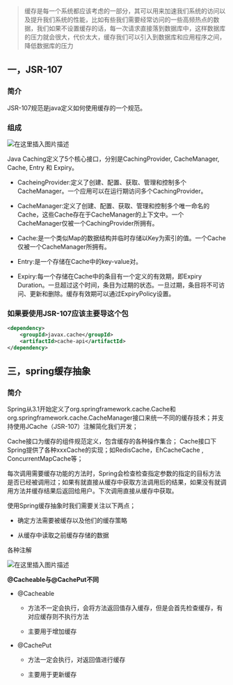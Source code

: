 >缓存是每一个系统都应该考虑的一部分，其可以用来加速我们系统的访问以及提升我们系统的性能，比如有些我们需要经常访问的一些高频热点的数据，我们如果不设置缓存的话，每一次请求直接落到数据库中，这样数据库的压力就会很大，代价太大，缓存我们可以引入到数据库和应用程序之间，降低数据库的压力

## 一，JSR-107

### 简介

JSR-107规范是java定义如何使用缓存的一个规范。

### 组成

![在这里插入图片描述](https://img-blog.csdnimg.cn/201906111613405.png?x-oss-process=image/watermark,type_ZmFuZ3poZW5naGVpdGk,shadow_10,text_aHR0cHM6Ly9ibG9nLmNzZG4ubmV0L3dlaXhpbl80MTkyMjI4OQ==,size_16,color_FFFFFF,t_70)

Java Caching定义了5个核心接口，分别是CachingProvider, CacheManager, Cache, Entry 和 Expiry。

- CacheingProvider:定义了创建、配置、获取、管理和控制多个CacheManager。一个应用可以在运行期访问多个CachingProvider。

- CacheManager:定义了创建、配置、获取、管理和控制多个唯一命名的Cache，这些Cache存在于CacheManager的上下文中。一个CacheManager仅被一个CachingProvider所拥有。

- Cache:是一个类似Map的数据结构并临时存储以Key为索引的值。一个Cache仅被一个CacheManager所拥有。

- Entry:是一个存储在Cache中的key-value对。

- Expiry:每一个存储在Cache中的条目有一个定义的有效期，即Expiry Duration。一旦超过这个时间，条目为过期的状态。一旦过期，条目将不可访问、更新和删除。缓存有效期可以通过ExpiryPolicy设置。

### 如果要使用JSR-107应该主要导这个包
```xml
<dependency>
    <groupId>javax.cache</groupId>
    <artifactId>cache-api</artifactId>
</dependency>
```


## 三，spring缓存抽象

### 简介

Spring从3.1开始定义了org.springframework.cache.Cache和org.springframework.cache.CacheManager接口来统一不同的缓存技术；并支持使用JCache（JSR-107）注解简化我们开发；

Cache接口为缓存的组件规范定义，包含缓存的各种操作集合；
Cache接口下Spring提供了各种xxxCache的实现；如RedisCache，EhCacheCache , ConcurrentMapCache等；

每次调用需要缓存功能的方法时，Spring会检查检查指定参数的指定的目标方法是否已经被调用过；如果有就直接从缓存中获取方法调用后的结果，如果没有就调用方法并缓存结果后返回给用户。下次调用直接从缓存中获取。

使用Spring缓存抽象时我们需要关注以下两点； 

- 确定方法需要被缓存以及他们的缓存策略

- 从缓存中读取之前缓存存储的数据


各种注解

![在这里插入图片描述](https://img-blog.csdnimg.cn/20190611162240741.png?x-oss-process=image/watermark,type_ZmFuZ3poZW5naGVpdGk,shadow_10,text_aHR0cHM6Ly9ibG9nLmNzZG4ubmV0L3dlaXhpbl80MTkyMjI4OQ==,size_16,color_FFFFFF,t_70)

**@Cacheable与@CachePut不同**

- @Cacheable

    - 方法不一定会执行，会将方法返回值存入缓存，但是会首先检查缓存，有对应缓存则不执行方法

    - 主要用于增加缓存

- @CachePut

    - 方法一定会执行，对返回值进行缓存

    - 主要用于更新缓存





